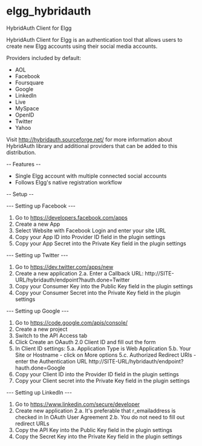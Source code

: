 elgg_hybridauth
===============

HybridAuth Client for Elgg

HybridAuth Client for Elgg is an authentication tool that allows users to create new Elgg accounts using their social media accounts.

Providers included by default:
- AOL
- Facebook
- Foursquare
- Google
- LinkedIn
- Live
- MySpace
- OpenID
- Twitter
- Yahoo

Visit http://hybridauth.sourceforge.net/ for more information about HybridAuth library and additional providers that can be added to this distribution.

-- Features --

- Single Elgg account with multiple connected social accounts
- Follows Elgg's native registration workflow


-- Setup --

--- Setting up Facebook ---
1. Go to https://developers.facebook.com/apps
2. Create a new App
3. Select Website with Facebook Login and enter your site URL
4. Copy your App ID into Provider ID field in the plugin settings
5. Copy your App Secret into the Private Key field in the plugin settings

--- Setting up Twitter ---
1. Go to https://dev.twitter.com/apps/new
2. Create a new application
2.a. Enter a Callback URL: http://SITE-URL/hybridauth/endpoint?hauth.done=Twitter
3. Copy your Consumer Key into the Public Key field in the plugin settings
4. Copy your Consumer Secret into the Private Key field in the plugin settings

--- Setting up Google ---
1. Go to https://code.google.com/apis/console/
2. Create a new project
3. Switch to the API Access tab
4. Click Create an OAauth 2.0 Client ID and fill out the form
5. In Client ID settings:
5.a. Application Type is Web Application
5.b. Your Site or Hostname - click on More options
5.c. Authorized Redirect URIs - enter the Authentication URL http://SITE-URL/hybridauth/endpoint?hauth.done=Google
6. Copy your Client ID into the Provider ID field in the plugin settings
7. Copy your Client secret into the Private Key field in the plugin settings

--- Setting up LinkedIn ---
1. Go to https://www.linkedin.com/secure/developer
2. Create new application
2.a. It's preferable that r_emailaddress is checked in In OAuth User Agreement
2.b. You do not need to fill out redirect URLs
3. Copy the API Key into the Public Key field in the plugin settings
4. Copy the Secret Key into the Private Key field in the plugin settings